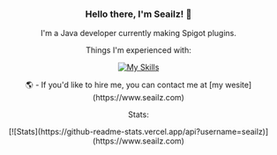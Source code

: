 <div align="center">
  
  ### Hello there, I'm Seailz! 🦭
  I'm a Java developer currently making Spigot plugins.
  
  Things I'm experienced with: </p>
  [![My Skills](https://skillicons.dev/icons?i=java,html,css,js,linux,idea,github,discord)](https://seailz.com)
  
  
  </p>
  🌎 - If you'd like to hire me, you can contact me at [my wesite](https://www.seailz.com)
  
  </p>
  Stats:
  </p>
  [![Stats](https://github-readme-stats.vercel.app/api?username=seailz)](https://www.seailz.com)
</div>
